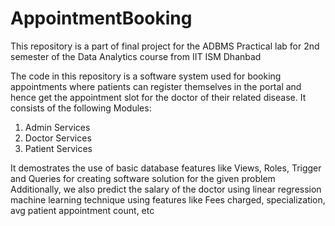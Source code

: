 # AppointmentBooking

This repository is a part of final project for the ADBMS Practical lab for 2nd semester of the Data Analytics course from IIT ISM Dhanbad

The code in this repository is a software system used for booking appointments where patients can register themselves in the portal and hence get the appointment slot for the doctor of their related disease.
It consists of the following Modules:
1. Admin Services
2. Doctor Services
3. Patient Services

It demostrates the use of basic database features like Views, Roles, Trigger and Queries for creating software solution for the given problem
Additionally, we also predict the salary of the doctor using linear regression machine learning technique using features like Fees charged, specialization, avg patient appointment count, etc
